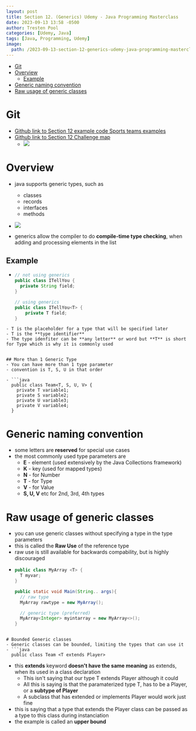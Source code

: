 ```yaml
---
layout: post
title: Section 12. (Generics) Udemy - Java Programming Masterclass
date: 2023-09-13 13:58 -0500
author: Tresten Pool
categories: [Udemy, Java]
tags: [Java, Programming, Udemy] 
image: 
  path: /2023-09-13-section-12-generics-udemy-java-programming-masterclass/profile.png
---
```


- [Git](#git)
- [Overview](#overview)
  - [Example](#example)
- [Generic naming convention](#generic-naming-convention)
- [Raw usage of generic classes](#raw-usage-of-generic-classes)


# Git
  - [Github link to Section 12 example code Sports teams examples](https://github.com/TrestenPool/Java-Programming-MasterClass/tree/main/section12/Generics/src)
  - [Github link to Section 12 Challenge map ](https://github.com/TrestenPool/Java-Programming-MasterClass/tree/main/section12/Generics/src)
    - ![](/2023-09-13-section-12-generics-udemy-java-programming-masterclass/challenge_class_diagram.png)

# Overview
  - java supports generic types, such as
    - classes
    - records
    - interfaces
    - methods
  
  - ![](/2023-09-13-section-12-generics-udemy-java-programming-masterclass/anatomy.png)
  - generics allow the compiler to do **compile-time type checking**, when adding and processing elements in the list


## Example
  - ```java
    // not using generics
    public class ITellYou {
      private String field;
    }

    // using generics
    public class ITellYou<T> {
        private T field;
    }
  ```
  - T is the placeholder for a type that will be specified later
  - T is the **type identifier**
  - The type idenfiter can be **any letter** or word but **T** is short for Type which is why it is commonly used


## More than 1 Generic Type
  - You can have more than 1 type parameter
  - convention is T, S, U in that order

  - ```java
    public class Team<T, S, U, V> {
      private T variable1;
      private S variable2;
      private U variable3;
      private V variable4;
    }
  ```

# Generic naming convention
  - some letters are **reserved** for special use cases
  - the most commonly used type parameters are
    - **E** - element (used extensively by the Java Collections framework)
    - **K** - key (used for mapped types)
    - **N** - for Number
    - **T** - for Type
    - **V** - for Value
    - **S, U, V** etc for 2nd, 3rd, 4th types

# Raw usage of generic classes
  - you can use generic classes without specifying a type in the type parameters
  - this is called the **Raw Use** of the reference type
  - raw use is still available for backwards compability, but is highly discouraged
  - ```java
    public class MyArray <T> {
      T myvar;
    }

    public static void Main(String.. args){
      // raw type
      MyArray rawtype = new MyArray();

      // generic type (preferred)
      MyArray<Integer> myintarray = new MyArray<>();
    }
  ```

# Bounded Generic classes
  - Generic classes can be bounded, limiting the types that can use it
  - ```java
    public class Team <T extends Player> 
  ```
  - this **extends** keyword **doesn't have the same meaning** as extends, when its used in a class declaration
    - This isn't saying that our type T extends Player although it could
    - All this is saying is that the paramaterized type T, has to be a Player, or a **subtype of Player**
    - A subclass that has extended or implements Player would work just fine
  - this is saying that a type that extends the Player class can be passed as a type to this class during instanciation
  - the example is called an **upper bound**